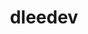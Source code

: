 ---
title: dleedev
github: https://github.com/dleedev
mode: dark
transition: 3s
archetype:
  - Little Bit of Everything
---